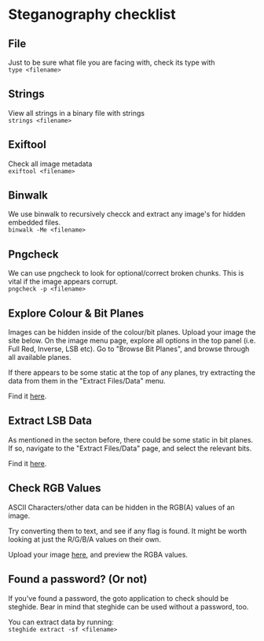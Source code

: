 # Steganography checklist
## File
Just to be sure what file you are facing with, check its type with  
`type <filename>`

## Strings
View all strings in a binary file with strings  
`strings <filename>`

## Exiftool
Check all image metadata  
`exiftool <filename>` 

## Binwalk
We use binwalk to recursively checck and extract any image's for hidden embedded files.  
`binwalk -Me <filename>` 

## Pngcheck
We can use pngcheck to look for optional/correct broken chunks. This is vital if the image appears corrupt.    
`pngcheck -p <filename>`

## Explore Colour & Bit Planes
Images can be hidden inside of the colour/bit planes. Upload your image the site below. On the image menu page, explore all options in the top panel (i.e. Full Red, Inverse, LSB etc).
Go to "Browse Bit Planes", and browse through all available planes.

If there appears to be some static at the top of any planes, try extracting the data from them in the "Extract Files/Data" menu.

Find it [here](https://stegonline.georgeom.net/upload).

## Extract LSB Data
As mentioned in the secton before, there could be some static in bit planes. If so, navigate to the "Extract Files/Data" page, and select the relevant bits.

Find it [here](https://stegonline.georgeom.net/upload).

## Check RGB Values
ASCII Characters/other data can be hidden in the RGB(A) values of an image.

Try converting them to text, and see if any flag is found. It might be worth looking at just the R/G/B/A values on their own.

Upload your image [here](https://stegonline.georgeom.net/upload), and preview the RGBA values.

## Found a password? (Or not)
If you've found a password, the goto application to check should be steghide. Bear in mind that steghide can be used without a password, too.

You can extract data by running:  
`steghide extract -sf <filename>`